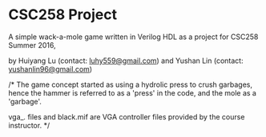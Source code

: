 # CSC258 Project

A simple wack-a-mole game written in Verilog HDL as a project for CSC258 Summer 2016,

by Huiyang Lu (contact: luhy559@gmail.com) and Yushan Lin (contact: yushanlin96@gmail.com)


/* 
The game concept started as using a hydrolic press to crush garbages, hence the hammer is referred to as a 'press' in the code, and the mole as a 'garbage'.

vga_*.* files and black.mif are VGA controller files provided by the course instructor.
*/

